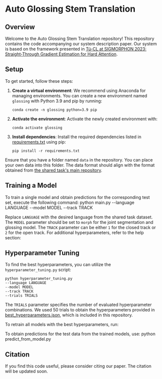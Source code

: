 # Auto Glossing Stem Translation

## Overview

Welcome to the Auto Glossing Stem Translation repository! This repository contains the code accompanying our system description paper. Our system is based on the framework presented in [Tü-CL at SIGMORPHON 2023: Straight-Through Gradient Estimation for Hard Attention](https://aclanthology.org/2023.sigmorphon-1.17/).

## Setup

To get started, follow these steps:

1. **Create a virtual environment**: We recommend using Anaconda for managing environments. You can create a new environment named `glossing` with Python 3.9 and pip by running:
    ```
    conda create -n glossing python=3.9 pip
    ```

2. **Activate the environment**: Activate the newly created environment with:
    ```
    conda activate glossing
    ```

3. **Install dependencies**: Install the required dependencies listed in [requirements.txt](requirements.txt) using pip:
    ```
    pip install -r requirements.txt
    ```

Ensure that you have a folder named `data` in the repository. You can place your own data into this folder. The data format should align with the format obtained from [the shared task's main repository](https://github.com/sigmorphon/2023glossingST).

## Training a Model

To train a single model and obtain predictions for the corresponding test set, execute the following command:
python main.py --language LANGUAGE --model MODEL --track TRACK

Replace `LANGUAGE` with the desired language from the shared task dataset. The `MODEL` parameter should be set to `morph` for the joint segmentation and glossing model. The `TRACK` parameter can be either `1` for the closed track or `2` for the open track. For additional hyperparameters, refer to the help section:


## Hyperparameter Tuning

To find the best hyperparameters, you can utilize the `hyperparameter_tuning.py` script:
 ```
python hyperparameter_tuning.py
--language LANGUAGE
--model MODEL
--track TRACK
--trials TRIALS
 ```
The `TRIALS` parameter specifies the number of evaluated hyperparameter combinations. We used 50 trials to obtain the hyperparameters provided in [best_hyperparameters.json](best_hyperparameters.json), which is included in this repository.

To retrain all models with the best hyperparameters, run:

To obtain predictions for the test data from the trained models, use:
python predict_from_model.py


## Citation

If you find this code useful, please consider citing our paper. The citation will be updated soon.

